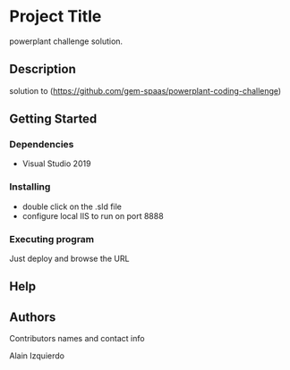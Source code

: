# Project Title

powerplant challenge solution.

## Description

solution to (https://github.com/gem-spaas/powerplant-coding-challenge)

## Getting Started

### Dependencies

* Visual Studio 2019

### Installing

* double click on the .sld file
* configure local IIS to run on port 8888

### Executing program

Just deploy and browse the URL


## Help



## Authors

Contributors names and contact info

Alain Izquierdo
